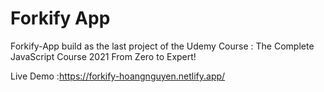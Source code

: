 # Forkify App
Forkify-App build as the last project of the Udemy Course : The Complete JavaScript Course 2021 From Zero to Expert!

Live Demo :https://forkify-hoangnguyen.netlify.app/
